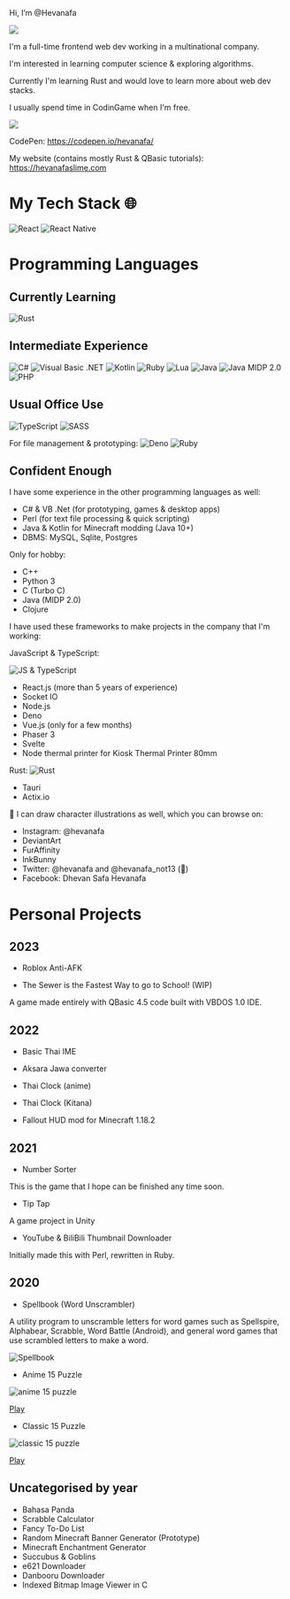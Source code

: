Hi, I’m @Hevanafa

[![](https://visitcount.itsvg.in/api?id=Hevanafa&label=Page%20Views&color=7&icon=4&pretty=false)](https://visitcount.itsvg.in)

I'm a full-time frontend web dev working in a multinational company.

I'm interested in learning computer science & exploring algorithms.

Currently I'm learning Rust and would love to learn more about web dev stacks.

I usually spend time in CodinGame when I'm free.

![](./codingame.png)

CodePen: https://codepen.io/hevanafa/

My website (contains mostly Rust & QBasic tutorials): https://hevanafaslime.com

# My Tech Stack 🌐

![React](https://img.shields.io/badge/react-%2320232a.svg?style=for-the-badge&logo=react&logoColor=%2361DAFB)
![React Native](https://img.shields.io/badge/react_native-%2320232a.svg?style=for-the-badge&logo=react&logoColor=%2361DAFB)

# Programming Languages

## Currently Learning

![Rust](https://img.shields.io/badge/rust-%23000000.svg?style=for-the-badge&logo=rust&logoColor=white)

## Intermediate Experience

![C#](https://img.shields.io/badge/c%23-%23239120.svg?style=for-the-badge&logo=c-sharp&logoColor=white)
![Visual Basic .NET](https://img.shields.io/badge/.NET-5C2D91?style=for-the-badge&logo=.net&logoColor=white)
![Kotlin](https://img.shields.io/badge/kotlin-%237F52FF.svg?style=for-the-badge&logo=kotlin&logoColor=white)
![Ruby](https://img.shields.io/badge/ruby-%23CC342D.svg?style=for-the-badge&logo=ruby&logoColor=white)
![Lua](https://img.shields.io/badge/lua-%232C2D72.svg?style=for-the-badge&logo=lua&logoColor=white)
![Java](https://img.shields.io/badge/java-%23ED8B00.svg?style=for-the-badge&logo=openjdk&logoColor=white)
![Java MIDP 2.0](https://img.shields.io/badge/java-%23ED8B00.svg?style=for-the-badge&logo=openjdk&logoColor=white)
![PHP](https://img.shields.io/badge/php-%23777BB4.svg?style=for-the-badge&logo=php&logoColor=white)

## Usual Office Use

![TypeScript](https://img.shields.io/badge/typescript-%23007ACC.svg?style=for-the-badge&logo=typescript&logoColor=white)
![SASS](https://img.shields.io/badge/SASS-hotpink.svg?style=for-the-badge&logo=SASS&logoColor=white)

For file management & prototyping:
![Deno](https://img.shields.io/badge/deno%20js-000000?style=for-the-badge&logo=deno&logoColor=white)
![Ruby](https://img.shields.io/badge/ruby-%23CC342D.svg?style=for-the-badge&logo=ruby&logoColor=white)

## Confident Enough

I have some experience in the other programming languages as well:

- C# & VB .Net (for prototyping, games & desktop apps)
- Perl (for text file processing & quick scripting)
- Java & Kotlin for Minecraft modding (Java 10+)
- DBMS: MySQL, Sqlite, Postgres

Only for hobby:

- C++
- Python 3
- C (Turbo C)
- Java (MIDP 2.0)
- Clojure

I have used these frameworks to make projects in the company that I'm working:

JavaScript & TypeScript:

![JS & TypeScript](https://github-readme-tech-stack.vercel.app/api/cards?lineCount=1&line1=react,react,auto;socketio,socket%20.io,auto;nodejs,node.js,auto;deno,deno,auto;vue,vue.js,auto;phaser,phaser%203,auto;svelte,Svelte,auto;printer,Node%20thermal%20printer,auto;)

- React.js (more than 5 years of experience)
- Socket IO
- Node.js
- Deno
- Vue.js (only for a few months)
- Phaser 3
- Svelte
- Node thermal printer for Kiosk Thermal Printer 80mm

Rust:
![Rust](https://github-readme-tech-stack.vercel.app/api/cards?lineCount=1&line2=rust,tauri,auto;rust,actix%20web,auto;)

- Tauri
- Actix.io

🎨 I can draw character illustrations as well, which you can browse on:

- Instagram: @hevanafa
- DeviantArt
- FurAffinity
- InkBunny
- Twitter: @hevanafa and @hevanafa_not13 (🔞)
- Facebook: Dhevan Safa Hevanafa


# Personal Projects

## 2023

- Roblox Anti-AFK

- The Sewer is the Fastest Way to go to School! (WIP)

A game made entirely with QBasic 4.5 code built with VBDOS 1.0 IDE.

## 2022

- Basic Thai IME

- Aksara Jawa converter

- Thai Clock (anime)

- Thai Clock (Kitana)

- Fallout HUD mod for Minecraft 1.18.2

## 2021

- Number Sorter

This is the game that I hope can be finished any time soon.

- Tip Tap

A game project in Unity

- YouTube & BiliBili Thumbnail Downloader

Initially made this with Perl, rewritten in Ruby.

## 2020

- Spellbook (Word Unscrambler)

A utility program to unscramble letters for word games such as Spellspire, Alphabear, Scrabble, Word Battle (Android), and general word games that use scrambled letters to make a word.

![Spellbook](./spellbook_preview.png)

- Anime 15 Puzzle

![anime 15 puzzle](./anime_15_puzzle.png)

[Play](https://codepen.io/hevanafa/pen/MWjoaVj)

- Classic 15 Puzzle

![classic 15 puzzle](./classic_15_puzzle.png)

[Play](https://codepen.io/hevanafa/pen/jOMmxKY)


## Uncategorised by year

- Bahasa Panda
- Scrabble Calculator
- Fancy To-Do List
- Random Minecraft Banner Generator (Prototype)
- Minecraft Enchantment Generator
- Succubus & Goblins
- e621 Downloader
- Danbooru Downloader
- Indexed Bitmap Image Viewer in C



<!---
Hevanafa/Hevanafa is a ✨ special ✨ repository because its `README.md` (this file) appears on your GitHub profile.
You can click the Preview link to take a look at your changes.
--->

